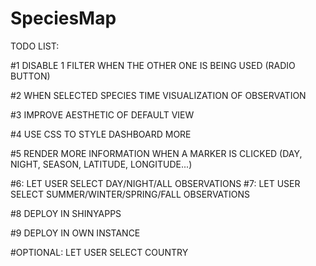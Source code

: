 # SpeciesMap

TODO LIST:


#1 DISABLE 1 FILTER WHEN THE OTHER ONE IS BEING USED (RADIO BUTTON)

#2 WHEN SELECTED SPECIES TIME VISUALIZATION OF OBSERVATION

#3 IMPROVE AESTHETIC OF DEFAULT VIEW

#4 USE CSS TO STYLE DASHBOARD MORE

#5 RENDER MORE INFORMATION WHEN A MARKER IS CLICKED (DAY, NIGHT, SEASON, LATITUDE, LONGITUDE...)

#6: LET USER SELECT DAY/NIGHT/ALL OBSERVATIONS
#7: LET USER SELECT SUMMER/WINTER/SPRING/FALL OBSERVATIONS

#8 DEPLOY IN SHINYAPPS

#9 DEPLOY IN OWN INSTANCE

#OPTIONAL: LET USER SELECT COUNTRY
